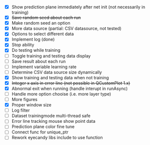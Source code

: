 - [x] Show prediction plane immediately after net init (not necessarily in training)
- [x] ~~Save random seed about each run~~
- [x] Make random seed an option
- [x] More data source (partial: CSV datasource, not tested)
- [x] Options to select different data
- [x] Implement log (done)
- [x] Stop ability
- [x] Do testing while training
- [ ] Toggle training and testing data display
- [ ] Save result about each run
- [ ] Implement variable learning rate
- [ ] Determine CSV data source size dynamically
- [x] Show training and testing data when not training
- [x] ~~Integer x axis in error line (not possible in QCustomPlot 1.x)~~
- [x] Abnormal exit when running (handle interupt in runAsync)
- [ ] Handle more option chooise (i.e. more layer type)
- [ ] More figures
- [x] Proper window size
- [ ] Log filter
- [ ] Dataset trainingmode multi-thread safe
- [ ] Error line tracking mouse show point data
- [ ] Prediction plane color fine tune
- [ ] Connect func for unique_ptr
- [ ] Rework eyecandy libs include to use function
